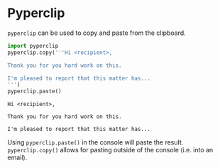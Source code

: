 # Pyperclip
```pyperclip``` can be used to copy and paste from the clipboard.
```python
import pyperclip
pyperclip.copy('''Hi <recipient>,

Thank you for you hard work on this.

I'm pleased to report that this matter has...
''')
pyperclip.paste()
```
```
Hi <recipient>,

Thank you for you hard work on this.

I'm pleased to report that this matter has...
```
Using ```pyperclip.paste()``` in the console will paste the result. 
```pyperclip.copy()``` allows for pasting outside of the console (i.e. into an email).
